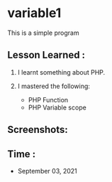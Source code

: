 # variable1

This is a simple program

## Lesson Learned :

1. I learnt something about PHP.

2. I mastered the following:

   - PHP Function
   - PHP Variable scope

## Screenshots:

<!-- - Desktop-view:
<div>
  <img src="https://github.com/JeloRisk/" alt="Main Screen" height="700dp">
</div>

---

- Mobile-view:
<div>
  <img src="https://github.com/JeloRisk/" alt="Main Screen" height="700dp">
</div> -->

## Time :

- September 03, 2021
